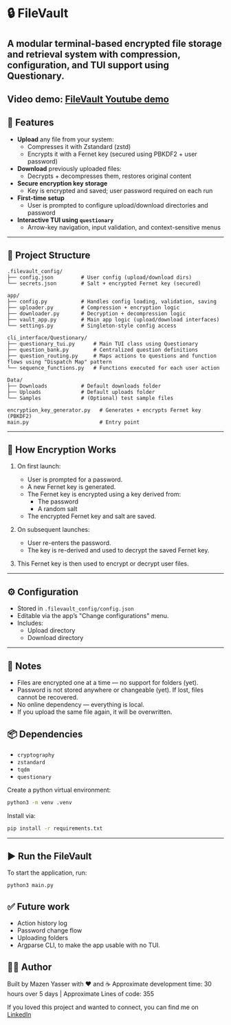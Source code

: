# 🔒 FileVault

**A modular terminal-based encrypted file storage and retrieval system with compression, configuration, and TUI support using Questionary.**
---
Video demo: [FileVault Youtube demo](https://www.youtube.com/watch?v=YXFQwEj1E1k)
---

## 🚀 Features

- **Upload** any file from your system:
  - Compresses it with Zstandard (zstd)
  - Encrypts it with a Fernet key (secured using PBKDF2 + user password)
- **Download** previously uploaded files:
  - Decrypts + decompresses them, restores original content
- **Secure encryption key storage**
  - Key is encrypted and saved; user password required on each run
- **First-time setup**
  - User is prompted to configure upload/download directories and password
- **Interactive TUI using `questionary`**
  - Arrow-key navigation, input validation, and context-sensitive menus

---

## 📂 Project Structure

```plaintext
.filevault_config/
├── config.json         # User config (upload/download dirs)
└── secrets.json        # Salt + encrypted Fernet key (secured)

app/
├── config.py           # Handles config loading, validation, saving
├── uploader.py         # Compression + encryption logic
├── downloader.py       # Decryption + decompression logic
├── vault_app.py        # Main app logic (upload/download interfaces)
└── settings.py         # Singleton-style config access

cli_interface/Questionary/
├── questionary_tui.py      # Main TUI class using Questionary
├── question_bank.py        # Centralized question definitions
├── question_routing.py     # Maps actions to questions and function flows using "Dispatch Map" pattern
└── sequence_functions.py   # Functions executed for each user action

Data/
├── Downloads           # Default downloads folder
├── Uploads             # Default uploads folder
└── Samples             # (Optional) test sample files

encryption_key_generator.py   # Generates + encrypts Fernet key (PBKDF2)
main.py                       # Entry point
```
---

## 🔐 How Encryption Works

1. On first launch:
   - User is prompted for a password.
   - A new Fernet key is generated.
   - The Fernet key is encrypted using a key derived from:
     - The password
     - A random salt
   - The encrypted Fernet key and salt are saved.

2. On subsequent launches:
   - User re-enters the password.
   - The key is re-derived and used to decrypt the saved Fernet key.

3. This Fernet key is then used to encrypt or decrypt user files.

---

## ⚙️ Configuration

- Stored in `.filevault_config/config.json`
- Editable via the app’s "Change configurations" menu.
- Includes:
  - Upload directory
  - Download directory

---

## 📌 Notes
-	Files are encrypted one at a time — no support for folders (yet).
-	Password is not stored anywhere or changeable (yet). If lost, files cannot be recovered.
-	No online dependency — everything is local.
-   If you upload the same file again, it will be overwritten.


## 📦 Dependencies

- `cryptography`
- `zstandard`
- `tqdm`
- `questionary`

Create a python virtual environment:
```bash
python3 -m venv .venv
```

Install via:
```bash
pip install -r requirements.txt
```
---

## ▶️ Run the FileVault

To start the application, run:

```
python3 main.py
```

## ✅ Future work
- Action history log
- Password change flow
- Uploading folders
- Argparse CLI, to make the app usable with no TUI.

## 👨‍💻 Author

Built by Mazen Yasser with ❤️ and ☕
Approximate development time: 30 hours over 5 days | Approximate Lines of code: 355


If you loved this project and wanted to connect, you can find me on [LinkedIn](https://www.linkedin.com/in/mazen-yasser225/)


